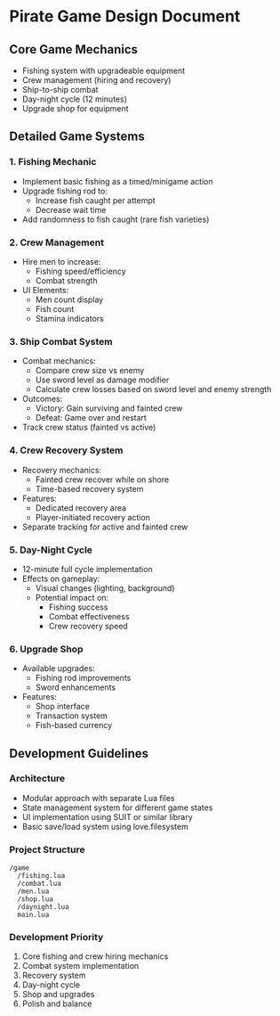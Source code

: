 # Pirate Game Design Document

## Core Game Mechanics
- Fishing system with upgradeable equipment
- Crew management (hiring and recovery)
- Ship-to-ship combat
- Day-night cycle (12 minutes)
- Upgrade shop for equipment

## Detailed Game Systems

### 1. Fishing Mechanic
- Implement basic fishing as a timed/minigame action
- Upgrade fishing rod to:
  - Increase fish caught per attempt
  - Decrease wait time
- Add randomness to fish caught (rare fish varieties)

### 2. Crew Management
- Hire men to increase:
  - Fishing speed/efficiency
  - Combat strength
- UI Elements:
  - Men count display
  - Fish count
  - Stamina indicators

### 3. Ship Combat System
- Combat mechanics:
  - Compare crew size vs enemy
  - Use sword level as damage modifier
  - Calculate crew losses based on sword level and enemy strength
- Outcomes:
  - Victory: Gain surviving and fainted crew
  - Defeat: Game over and restart
- Track crew status (fainted vs active)

### 4. Crew Recovery System
- Recovery mechanics:
  - Fainted crew recover while on shore
  - Time-based recovery system
- Features:
  - Dedicated recovery area
  - Player-initiated recovery action
- Separate tracking for active and fainted crew

### 5. Day-Night Cycle
- 12-minute full cycle implementation
- Effects on gameplay:
  - Visual changes (lighting, background)
  - Potential impact on:
    - Fishing success
    - Combat effectiveness
    - Crew recovery speed

### 6. Upgrade Shop
- Available upgrades:
  - Fishing rod improvements
  - Sword enhancements
- Features:
  - Shop interface
  - Transaction system
  - Fish-based currency

## Development Guidelines

### Architecture
- Modular approach with separate Lua files
- State management system for different game states
- UI implementation using SUIT or similar library
- Basic save/load system using love.filesystem

### Project Structure
```
/game
  /fishing.lua
  /combat.lua
  /men.lua
  /shop.lua
  /daynight.lua
  main.lua
```

### Development Priority
1. Core fishing and crew hiring mechanics
2. Combat system implementation
3. Recovery system
4. Day-night cycle
5. Shop and upgrades
6. Polish and balance
